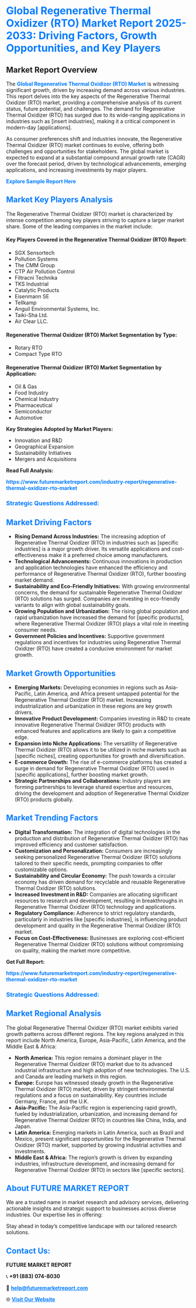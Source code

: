 <h1 style="color: #007BFF;">Global Regenerative Thermal Oxidizer (RTO) Market Report 2025-2033: Driving Factors, Growth Opportunities, and Key Players</h1>

<section id="overview">
<h2>Market Report Overview</h2>
<p>The <a href="https://www.futuremarketreport.com/industry-report/regenerative-thermal-oxidizer-rto-market" style="color: #007BFF; text-decoration: none;"><strong>Global Regenerative Thermal Oxidizer (RTO) Market</strong></a> is witnessing significant growth, driven by increasing demand across various industries. This report delves into the key aspects of the Regenerative Thermal Oxidizer (RTO) market, providing a comprehensive analysis of its current status, future potential, and challenges. The demand for Regenerative Thermal Oxidizer (RTO) has surged due to its wide-ranging applications in industries such as [insert industries], making it a critical component in modern-day [applications].</p>
<p>As consumer preferences shift and industries innovate, the Regenerative Thermal Oxidizer (RTO) market continues to evolve, offering both challenges and opportunities for stakeholders. The global market is expected to expand at a substantial compound annual growth rate (CAGR) over the forecast period, driven by technological advancements, emerging applications, and increasing investments by major players.</p>
</section>

<section id="overview">
<p><a href="https://www.futuremarketreport.com/request-sample/reportId=86597" style="color: #007BFF; text-decoration: none;"><strong>Explore Sample Report Here</strong></a></p>
</section>

<section id="key-players">
<h2 style="color: #007BFF;">Market Key Players Analysis</h2>
<p>The Regenerative Thermal Oxidizer (RTO) market is characterized by intense competition among key players striving to capture a larger market share. Some of the leading companies in the market include:</p>
<h4>Key Players Covered in the Regenerative Thermal Oxidizer (RTO) Report:</h4>
<ul><li>SGX Sensortech</li><li>Pollution Systems</li><li>The CMM Group</li><li>CTP Air Pollution Control</li><li>Filtracni Technika</li><li>TKS Industrial</li><li>Catalytic Products</li><li>Eisenmann SE</li><li>Tellkamp</li><li>Anguil Environmental Systems, Inc.</li><li>Taiki-Sha Ltd.</li><li>Air Clear LLC.</li></ul>
<h4>Regenerative Thermal Oxidizer (RTO) Market Segmentation by Type:</h4>
<ul><li>Rotary RTO</li><li>Compact Type RTO</li></ul>

<h4>Regenerative Thermal Oxidizer (RTO) Market Segmentation by Application:</h4>
<ul><li>Oil &amp; Gas</li><li>Food Industry</li><li>Chemical Industry</li><li>Pharmaceutical</li><li>Semiconductor</li><li>Automotive</li></ul>
<p><strong>Key Strategies Adopted by Market Players:</strong></p>
<ul>
<li>Innovation and R&D</li>
<li>Geographical Expansion</li>
<li>Sustainability Initiatives</li>
<li>Mergers and Acquisitions</li>
</ul>
</section>

<section>
<p><strong>Read Full Analysis: </strong></p><a href="https://www.futuremarketreport.com/industry-report/regenerative-thermal-oxidizer-rto-market" style="color: #007BFF; text-decoration: none;"><strong>https://www.futuremarketreport.com/industry-report/regenerative-thermal-oxidizer-rto-market</strong></a>
<h3 style="color: #007BFF;">Strategic Questions Addressed:</h3>
</section>

<section id="driving-factors">
<h2 style="color: #007BFF;">Market Driving Factors</h2>
<ul>
<li><strong>Rising Demand Across Industries:</strong> The increasing adoption of Regenerative Thermal Oxidizer (RTO) in industries such as [specific industries] is a major growth driver. Its versatile applications and cost-effectiveness make it a preferred choice among manufacturers.</li>
<li><strong>Technological Advancements:</strong> Continuous innovations in production and application technologies have enhanced the efficiency and performance of Regenerative Thermal Oxidizer (RTO), further boosting market demand.</li>
<li><strong>Sustainability and Eco-Friendly Initiatives:</strong> With growing environmental concerns, the demand for sustainable Regenerative Thermal Oxidizer (RTO) solutions has surged. Companies are investing in eco-friendly variants to align with global sustainability goals.</li>
<li><strong>Growing Population and Urbanization:</strong> The rising global population and rapid urbanization have increased the demand for [specific products], where Regenerative Thermal Oxidizer (RTO) plays a vital role in meeting consumer needs.</li>
<li><strong>Government Policies and Incentives:</strong> Supportive government regulations and incentives for industries using Regenerative Thermal Oxidizer (RTO) have created a conducive environment for market growth.</li>
</ul>
</section>

<section id="growth-opportunities">
<h2 style="color: #007BFF;">Market Growth Opportunities</h2>
<ul>
<li><strong>Emerging Markets:</strong> Developing economies in regions such as Asia-Pacific, Latin America, and Africa present untapped potential for the Regenerative Thermal Oxidizer (RTO) market. Increasing industrialization and urbanization in these regions are key growth drivers.</li>
<li><strong>Innovative Product Development:</strong> Companies investing in R&D to create innovative Regenerative Thermal Oxidizer (RTO) products with enhanced features and applications are likely to gain a competitive edge.</li>
<li><strong>Expansion into Niche Applications:</strong> The versatility of Regenerative Thermal Oxidizer (RTO) allows it to be utilized in niche markets such as [specific niches], creating opportunities for growth and diversification.</li>
<li><strong>E-commerce Growth:</strong> The rise of e-commerce platforms has created a surge in demand for Regenerative Thermal Oxidizer (RTO) used in [specific applications], further boosting market growth.</li>
<li><strong>Strategic Partnerships and Collaborations:</strong> Industry players are forming partnerships to leverage shared expertise and resources, driving the development and adoption of Regenerative Thermal Oxidizer (RTO) products globally.</li>
</ul>
</section>

<section id="trending-factors">
<h2 style="color: #007BFF;">Market Trending Factors</h2>
<ul>
<li><strong>Digital Transformation:</strong> The integration of digital technologies in the production and distribution of Regenerative Thermal Oxidizer (RTO) has improved efficiency and customer satisfaction.</li>
<li><strong>Customization and Personalization:</strong> Consumers are increasingly seeking personalized Regenerative Thermal Oxidizer (RTO) solutions tailored to their specific needs, prompting companies to offer customizable options.</li>
<li><strong>Sustainability and Circular Economy:</strong> The push towards a circular economy has driven demand for recyclable and reusable Regenerative Thermal Oxidizer (RTO) solutions.</li>
<li><strong>Increased Investment in R&D:</strong> Companies are allocating significant resources to research and development, resulting in breakthroughs in Regenerative Thermal Oxidizer (RTO) technology and applications.</li>
<li><strong>Regulatory Compliance:</strong> Adherence to strict regulatory standards, particularly in industries like [specific industries], is influencing product development and quality in the Regenerative Thermal Oxidizer (RTO) market.</li>
<li><strong>Focus on Cost-Effectiveness:</strong> Businesses are exploring cost-efficient Regenerative Thermal Oxidizer (RTO) solutions without compromising on quality, making the market more competitive.</li>
</ul>
</section>

<section>
<p><strong>Get Full Report: </strong></p><a href="https://www.futuremarketreport.com/industry-report/regenerative-thermal-oxidizer-rto-market" style="color: #007BFF; text-decoration: none;"><strong>https://www.futuremarketreport.com/industry-report/regenerative-thermal-oxidizer-rto-market</strong></a>
<h3 style="color: #007BFF;">Strategic Questions Addressed:</h3>
</section>


<section id="regional-analysis">
<h2 style="color: #007BFF;">Market Regional Analysis</h2>
<p>The global Regenerative Thermal Oxidizer (RTO) market exhibits varied growth patterns across different regions. The key regions analyzed in this report include North America, Europe, Asia-Pacific, Latin America, and the Middle East & Africa:</p>
<ul>
<li><strong>North America:</strong> This region remains a dominant player in the Regenerative Thermal Oxidizer (RTO) market due to its advanced industrial infrastructure and high adoption of new technologies. The U.S. and Canada are leading markets in this region.</li>
<li><strong>Europe:</strong> Europe has witnessed steady growth in the Regenerative Thermal Oxidizer (RTO) market, driven by stringent environmental regulations and a focus on sustainability. Key countries include Germany, France, and the U.K.</li>
<li><strong>Asia-Pacific:</strong> The Asia-Pacific region is experiencing rapid growth, fueled by industrialization, urbanization, and increasing demand for Regenerative Thermal Oxidizer (RTO) in countries like China, India, and Japan.</li>
<li><strong>Latin America:</strong> Emerging markets in Latin America, such as Brazil and Mexico, present significant opportunities for the Regenerative Thermal Oxidizer (RTO) market, supported by growing industrial activities and investments.</li>
<li><strong>Middle East & Africa:</strong> The region’s growth is driven by expanding industries, infrastructure development, and increasing demand for Regenerative Thermal Oxidizer (RTO) in sectors like [specific sectors].</li>
</ul>
</section>

<footer>
<h2 style="color: #007BFF;">About FUTURE MARKET REPORT</h2>
<p>We are a trusted name in market research and advisory services, delivering actionable insights and strategic support to businesses across diverse industries. Our expertise lies in offering:</p>

<p>Stay ahead in today’s competitive landscape with our tailored research solutions.</p>

<h2 style="color: #007BFF;">Contact Us:</h2>
<p><strong>FUTURE MARKET REPORT</strong></p>
<p>📞 <strong>+91 (883) 074-8030</strong></p>
<p>📧 <strong><a href="mailto:help@futuremarketreport.com" style="color: #007BFF;">help@futuremarketreport.com</a></strong></p>
<p>🌐 <strong><a href="https://www.futuremarketreport.com/" style="color: #007BFF;">Visit Our Website</a></strong></p>
</footer>